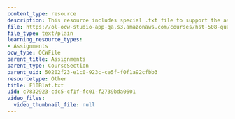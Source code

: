```yaml
---
content_type: resource
description: This resource includes special .txt file to support the assignment.
file: https://ol-ocw-studio-app-qa.s3.amazonaws.com/courses/hst-508-quantitative-genomics-fall-2005/c7832923cdc5cf1ffc01f2739bda0601_F10Blat.txt
file_type: text/plain
learning_resource_types:
- Assignments
ocw_type: OCWFile
parent_title: Assignments
parent_type: CourseSection
parent_uid: 50202f23-e1c0-923c-ce5f-f0f1a92cfbb3
resourcetype: Other
title: F10Blat.txt
uid: c7832923-cdc5-cf1f-fc01-f2739bda0601
video_files:
  video_thumbnail_file: null
---
```

